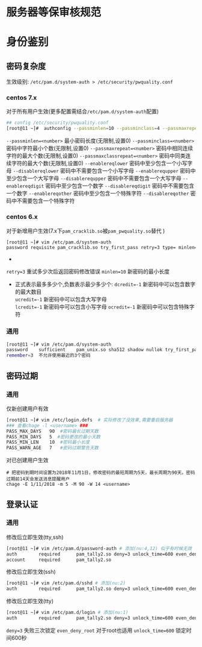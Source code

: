 # 服务器等保审核规范


# 身份鉴别
## 密码复杂度
生效级别: `/etc/pam.d/system-auth > /etc/security/pwquality.conf`
### centos 7.x   
对于所有用户生效(更多配置需结合`/etc/pam.d/system-auth`配置) 
```bash
## config /etc/security/pwquality.conf
[root@11 ~]#  authconfig --passminlen=10 --passminclass=4 --passmaxrepeat=4 --enablerequpper --enablereqlower --enablereqdigit --enablereqother --update 
```
  `--passminlen=<number>`     最小密码长度(无限制,设置0)
  `--passminclass=<number>`   密码中字符最小个数(无限制,设置0)
  `--passmaxrepeat=<number>`  密码中相同连续字符的最大个数(无限制,设置0)
  `--passmaxclassrepeat=<number>` 密码中同类连续字符的最大个数(无限制,设置0)
  `--enablereqlower`        密码中至少包含一个小写字母
  `--disablereqlower`       密码中不需要包含一个小写字母
  `--enablerequpper`        密码中至少包含一个大写字母
  `--disablerequpper`       密码中不需要包含一个大写字母
  `--enablereqdigit`        密码中至少包含一个数字
  `--disablereqdigit`       密码中不需要包含一个数字
  `--enablereqother`        密码中至少包含一个特殊字符
  `--disablereqother`       密码中不需要包含一个特殊字符
###  centos 6.x  
对于新增用户生效(7.x下`pam_cracklib.so`被`pam_pwquality.so`替代 )
```bash
[root@11 ~]# vim /etc/pam.d/system-auth
password requisite pam_cracklib.so try_first_pass retry=3 type= minlen=8 dcredit=-1 ucredit=-1 lcredit=-1 ocredit=-1 
```
- 
 `retry=3`       重试多少次后返回密码修改错误
 `minlen=10`      新密码的最小长度  
- 正式表示最多多少个,负数表示最少多少个:
 `dcredit=-1`     新密码中可以包含数字的最大数目  
 `ucredit=-1`     新密码中可以包含大写字母  
 `lcredit=-1`     新密码中可以包含小写字母 
 `ocredit=-1`     新密码中可以包含特殊字符  

### 通用
```bash 
[root@11 ~]# vim /etc/pam.d/system-auth
password    sufficient    pam_unix.so sha512 shadow nullok try_first_pass use_authtok remember=3
remember=3  不允许使用最近的3个密码
```  
## 密码过期  
### 通用  
仅新创建用户有效
```bash
[root@11 ~]# vim /etc/login.defs  # 实际修改了没效果,需要重启服务器
### 查看chage -l <username> ### 
PASS_MAX_DAYS   90  #密码最长过期天数
PASS_MIN_DAYS   5  #密码更改的最小天数
PASS_MIN_LEN    10  #密码最小长度
PASS_WARN_AGE   7   #密码过期警告天数
```
对已创建用户生效 
```
# 把密码到期时间设置为2018年11月1日，修改密码的最短周期为5天，最长周期为90天。密码过期前14天会发送消息提醒用户
chage -E 1/11/2018 -m 5 -M 90 -W 14 <username>
```
## 登录认证
### 通用 
修改后立即生效(tty,ssh)
```bash
[root@11 ~]# vim /etc/pam.d/password-auth # 添加(nu:4,12) 似乎有时候无效
auth        required      pam_tally2.so deny=3 unlock_time=600 even_deny_root unlock_time=300
account     required      pam_tally2.so
```
修改后立即生效(ssh)
```bash 
[root@11 ~]# vim /etc/pam.d/sshd # 添加(nu:2)
auth        required      pam_tally2.so deny=3 unlock_time=600 even_deny_root unlock_time=300
```
修改后立即生效(tty)
```bash
[root@11 ~]# vim /etc/pam.d/login # 添加(nu:1)
auth        required      pam_tally2.so deny=3 unlock_time=600 even_deny_root unlock_time=300
```
`deny=3`            失败三次锁定
`even_deny_root`    对于root也适用
`unlock_time=600`   锁定时间600秒 

